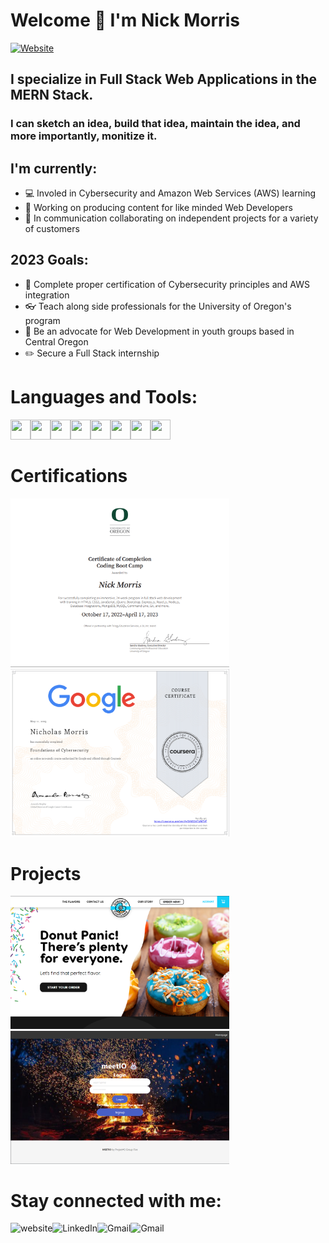# Welcome 👋 I'm Nick Morris

[![Website](https://img.shields.io/website?label=portfolio&style=for-the-badge&url=https%3A%2F%2Fcodestackr.com)](https://morralytics-portfolio.herokuapp.com/)

## I specialize in Full Stack Web Applications in the MERN Stack. 
### I can sketch an idea, build that idea, maintain the idea, and more importantly, monitize it.

## I'm currently:
- 💻 Involed in Cybersecurity and Amazon Web Services (AWS) learning
- 🌱 Working on producing content for like minded Web Developers
- 🍵 In communication collaborating on independent projects for a variety of customers

## 2023 Goals:
- 📒 Complete proper certification of Cybersecurity principles and AWS integration
- 👓 Teach along side professionals for the University of Oregon's program
- 🌄 Be an advocate for Web Development in youth groups based in Central Oregon
- ✏️ Secure a Full Stack internship

# Languages and Tools:
<img align="left" height="32" width="32" src="https://ico.now.sh/javascript/aaa"/> 
<img align="left" height="32" width="32" src="https://ico.now.sh/html5/aaa"/> 
<img align="left" height="32" width="32" src="https://ico.now.sh/css3/aaa"/> 
<img align="left" height="32" width="32" src="https://ico.now.sh/python/aaa"/> 
<img align="left" height="32" width="32" src="https://ico.now.sh/react/aaa"/> 
<img align="left" height="32" width="32" src="https://ico.now.sh/nodedotjs/aaa"/> 
<img align="left" height="32" width="32" src="https://ico.now.sh/mysql/aaa"/> 
<img align="left" height="32" width="32" src="https://ico.now.sh/amazonaws/aaa"/> 
<br /><br />

# Certifications
<img src="./src/images/UOCertification.png" width="350">
<img src="./src/images/CybersecurityCertification.png" width="350">

# Projects
[<img src="./src/images/GlazedAndConfused.png" width="350">](https://glazed-and-confused-app.herokuapp.com/)
[<img src="./src/images/MeetIOProject.png" width="350">](https://meetio.herokuapp.com/)

# Stay connected with me:
[<img align="left" alt="website" src="https://img.shields.io/badge/website-343434?style=for-the-badge&logo=About.me&logoColor=white" />](https://morralytics-portfolio.herokuapp.com/)
[<img align="left" alt="LinkedIn" src="https://img.shields.io/badge/LinkedIn-0077B5?style=for-the-badge&logo=linkedin&logoColor=white" />](https://www.linkedin.com/in/nick-morris-morralytics/)
[<img align="left" alt="Gmail" src="https://img.shields.io/badge/Gmail-D14836?style=for-the-badge&logo=gmail&logoColor=white" />](mailto:nicholasmorris2599@gmail.com)
[<img align="left" alt="Gmail" src="https://img.shields.io/badge/TikTok-000000?style=for-the-badge&logo=tiktok&logoColor=white" />](https://www.tiktok.com/@morralytics?is_from_webapp=1&sender_device=pc)